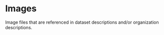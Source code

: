 # Images

Image files that are referenced in dataset descriptions and/or
organization descriptions.

